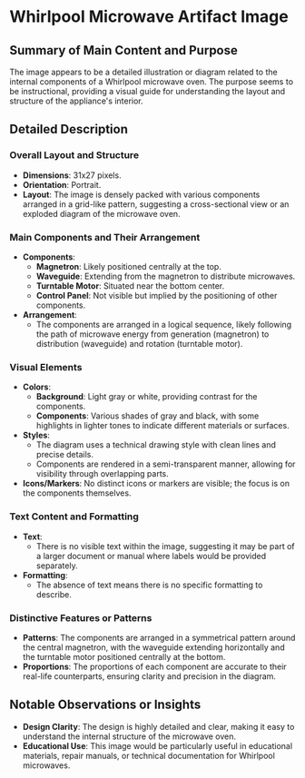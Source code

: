 # Whirlpool Microwave Artifact Image

## Summary of Main Content and Purpose
The image appears to be a detailed illustration or diagram related to the internal components of a Whirlpool microwave oven. The purpose seems to be instructional, providing a visual guide for understanding the layout and structure of the appliance's interior.

## Detailed Description

### Overall Layout and Structure
- **Dimensions**: 31x27 pixels.
- **Orientation**: Portrait.
- **Layout**: The image is densely packed with various components arranged in a grid-like pattern, suggesting a cross-sectional view or an exploded diagram of the microwave oven.

### Main Components and Their Arrangement
- **Components**:
  - **Magnetron**: Likely positioned centrally at the top.
  - **Waveguide**: Extending from the magnetron to distribute microwaves.
  - **Turntable Motor**: Situated near the bottom center.
  - **Control Panel**: Not visible but implied by the positioning of other components.
- **Arrangement**:
  - The components are arranged in a logical sequence, likely following the path of microwave energy from generation (magnetron) to distribution (waveguide) and rotation (turntable motor).

### Visual Elements
- **Colors**:
  - **Background**: Light gray or white, providing contrast for the components.
  - **Components**: Various shades of gray and black, with some highlights in lighter tones to indicate different materials or surfaces.
- **Styles**:
  - The diagram uses a technical drawing style with clean lines and precise details.
  - Components are rendered in a semi-transparent manner, allowing for visibility through overlapping parts.
- **Icons/Markers**: No distinct icons or markers are visible; the focus is on the components themselves.

### Text Content and Formatting
- **Text**:
  - There is no visible text within the image, suggesting it may be part of a larger document or manual where labels would be provided separately.
- **Formatting**:
  - The absence of text means there is no specific formatting to describe.

### Distinctive Features or Patterns
- **Patterns**: The components are arranged in a symmetrical pattern around the central magnetron, with the waveguide extending horizontally and the turntable motor positioned centrally at the bottom.
- **Proportions**: The proportions of each component are accurate to their real-life counterparts, ensuring clarity and precision in the diagram.

## Notable Observations or Insights
- **Design Clarity**: The design is highly detailed and clear, making it easy to understand the internal structure of the microwave oven.
- **Educational Use**: This image would be particularly useful in educational materials, repair manuals, or technical documentation for Whirlpool microwaves.